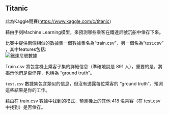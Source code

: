## Titanic
此為Kaggle競賽(https://www.kaggle.com/c/titanic)    

藉由手刻Machine Learning模型，來預測哪些乘客在鐵達尼號沉船中倖存下來。   

比賽中提供兩個相似的數據集一個數據集名為“train.csv”，另一個名為“test.csv” ，其中features包括:      
![鐵達尼號數據](https://user-images.githubusercontent.com/83272077/158941573-90c411a3-afb0-4d21-9a25-c0acf9fd347c.png)


Train.csv 將包含機上乘客子集的詳細信息（準確地說是 891 人），重要的是，將揭示他們是否倖存，也稱為 “ground truth”。

`test.csv` 數據集包含類似的信息，但沒有透露每位乘客的 “ground truth”。預測這些結果是你的工作。

藉由在 train.csv 數據中找到的模式，預測機上的其他 418 名乘客（在 test.csv 中找到）是否倖存。
